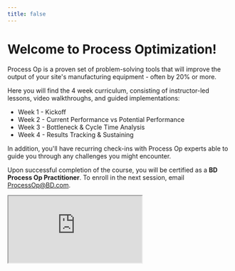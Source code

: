 ```yaml
---
title: false
---
```


# Welcome to Process Optimization!

Process Op is a proven set of problem-solving tools that will improve the output of your site's manufacturing equipment - often by 20% or more.

Here you will find the 4 week curriculum, consisting of instructor-led lessons, video walkthroughs, and guided implementations:

- Week 1 - Kickoff
- Week 2 - Current Performance vs Potential Performance
- Week 3 - Bottleneck & Cycle Time Analysis
- Week 4 - Results Tracking & Sustaining

In addition, you'll have recurring check-ins with Process Op experts able to guide you through any challenges you might encounter.

Upon successful completion of the course, you will be certified as a **BD Process Op Practitioner**. To enroll in the next session, email <ProcessOp@BD.com>.

<iframe src="https://www.youtube.com/embed/dGC3AblJrs0"></iframe>
